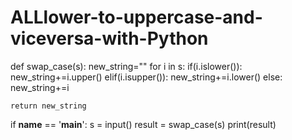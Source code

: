 # ALLlower-to-uppercase-and-viceversa-with-Python
def swap_case(s):
    new_string=""
    for i in s:
        if(i.islower()):
            new_string+=i.upper()
        elif(i.isupper()):
            new_string+=i.lower()
        else:
            new_string+=i
            
    return new_string      
    

if __name__ == '__main__':
    s = input()
    result = swap_case(s)
    print(result)
